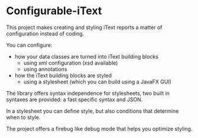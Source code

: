 # Configurable-iText
This project makes creating and styling iText reports a matter of configuration instead of coding.

You can configure:

- how your data classes are turned into iText building blocks
  - using xml configuration (xsd available)
  - using annotations
- how the iText building blocks are styled
  - using a stylesheet (which you can build using a JavaFX GUI)

The library offers syntax independence for stylesheets, two built in syntaxes are provided: a fast specific syntax and JSON.

In a stylesheet you can define style, but also conditions that determine when to style.

The project offers a firebug like debug mode that helps you optimize styling.


